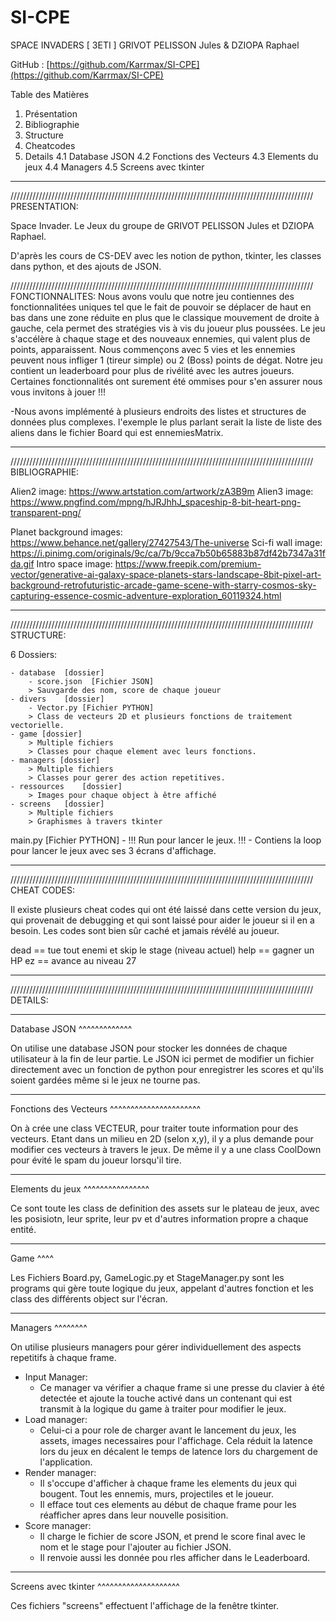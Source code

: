 # SI-CPE

SPACE INVADERS  [ 3ETI ]
GRIVOT PELISSON Jules & DZIOPA Raphael

GitHub : [https://github.com/Karrmax/SI-CPE](https://github.com/Karrmax/SI-CPE)

Table des Matières 

1. Présentation
2. Bibliographie
3. Structure
4. Cheatcodes
5. Details
    4.1 Database JSON
    4.2 Fonctions des Vecteurs
    4.3 Elements du jeux
    4.4 Managers
    4.5 Screens avec tkinter

________________________________________________________________________________________________
////////////////////////////////////////////////////////////////////////////////////////////////
PRESENTATION:

Space Invader. Le Jeux du groupe de GRIVOT PELISSON Jules et DZIOPA Raphael.

D'après les cours de CS-DEV avec les notion de python, tkinter, les classes dans python, et des ajouts de JSON.

////////////////////////////////////////////////////////////////////////////////////////////////
FONCTIONNALITES:
Nous avons voulu que notre jeu contiennes des fonctionnalitées uniques tel que le fait de pouvoir se déplacer de haut en bas dans une zone réduite en plus que le classique mouvement de droite à gauche, cela permet des stratégies vis à vis du joueur plus poussées. Le jeu s'accélère à chaque stage et des nouveaux ennemies, qui valent plus de points, apparaissent. Nous commençons avec 5 vies et les ennemies peuvent nous infliger 1 (tireur simple) ou 2 (Boss) points de dégat. Notre jeu contient un leaderboard pour plus de rivélité avec les autres joueurs. Certaines fonctionnalités ont surement été ommises pour s'en assurer nous vous invitons à jouer !!!

-Nous avons implémenté à plusieurs endroits des listes et structures de données plus complexes. l'exemple le plus parlant serait la liste de liste des aliens dans le fichier Board qui est ennemiesMatrix.
________________________________________________________________________________________________
////////////////////////////////////////////////////////////////////////////////////////////////
BIBLIOGRAPHIE:

Alien2 image: https://www.artstation.com/artwork/zA3B9m
Alien3 image: https://www.pngfind.com/mpng/hJRJhhJ_spaceship-8-bit-heart-png-transparent-png/ 

Planet background images: https://www.behance.net/gallery/27427543/The-universe 
Sci-fi wall image: https://i.pinimg.com/originals/9c/ca/7b/9cca7b50b65883b87df42b7347a31fda.gif 
Intro space image: https://www.freepik.com/premium-vector/generative-ai-galaxy-space-planets-stars-landscape-8bit-pixel-art-background-retrofuturistic-arcade-game-scene-with-starry-cosmos-sky-capturing-essence-cosmic-adventure-exploration_60119324.html 
________________________________________________________________________________________________
////////////////////////////////////////////////////////////////////////////////////////////////
STRUCTURE:

6 Dossiers:

    - database  [dossier]
        - score.json  [Fichier JSON]
        > Sauvgarde des nom, score de chaque joueur
    - divers    [dossier]
        - Vector.py [Fichier PYTHON]
        > Class de vecteurs 2D et plusieurs fonctions de traitement vectorielle.
    - game [dossier]
        > Multiple fichiers
        > Classes pour chaque element avec leurs fonctions.
    - managers [dossier]
        > Multiple fichiers
        > Classes pour gerer des action repetitives.
    - ressources    [dossier]
        > Images pour chaque object à être affiché
    - screens   [dossier]
        > Multiple fichiers
        > Graphismes à travers tkinter

main.py [Fichier PYTHON]
    - !!! Run pour lancer le jeux. !!!
    - Contiens la loop pour lancer le jeux avec ses 3 écrans d'affichage.
________________________________________________________________________________________________
////////////////////////////////////////////////////////////////////////////////////////////////
CHEAT CODES:

Il existe plusieurs cheat codes qui ont été laissé dans cette version du jeux, qui provenait de debugging et qui sont laissé pour aider le joueur si il en a besoin. Les codes sont bien sûr caché et jamais révélé au joueur.

dead == tue tout enemi et skip le stage (niveau actuel)
help == gagner un HP
ez == avance au niveau 27 
________________________________________________________________________________________________
////////////////////////////////////////////////////////////////////////////////////////////////
DETAILS:

_____________
Database JSON
^^^^^^^^^^^^^

On utilise une database JSON pour stocker les données de chaque utilisateur à la fin de leur partie.
Le JSON ici permet de modifier un fichier directement avec un fonction de python pour enregistrer les scores et qu'ils soient gardées même si le jeux ne tourne pas.

______________________
Fonctions des Vecteurs
^^^^^^^^^^^^^^^^^^^^^^

On à crée une class VECTEUR, pour traiter toute information pour des vecteurs.
Etant dans un milieu en 2D (selon x,y), il y a plus demande pour modifier ces vecteurs à travers le jeux.
De même il y a une class CoolDown pour évité le spam du joueur lorsqu'il tire.

________________
Elements du jeux
^^^^^^^^^^^^^^^^

Ce sont toute les class de definition des assets sur le plateau de jeux, avec les posisiotn, leur sprite,
leur pv et d'autres information propre a chaque entité.

____
Game
^^^^

Les Fichiers Board.py, GameLogic.py et StageManager.py sont les programs qui gère toute logique du jeux,
appelant d'autres fonction et les class des différents object sur l'écran.

________
Managers
^^^^^^^^

On utilise plusieurs managers pour gérer individuellement des aspects repetitifs à chaque frame.

- Input Manager:
    - Ce manager va vérifier a chaque frame si une presse du clavier à été detectée et ajoute la touche activé dans un contenant qui est transmit à la logique du game à traiter pour modifier le jeux.
- Load manager:
    - Celui-ci a pour role de charger avant le lancement du jeux, les assets, images necessaires pour l'affichage. Cela réduit la latence lors du jeux en décalent le temps de latence lors du chargement de l'application.
- Render manager:
    - Il s'occupe d'afficher à chaque frame les elements du jeux qui bougent. Tout les ennemis, murs, projectiles et le joueur. 
    - Il efface tout ces elements au début de chaque frame pour les réafficher apres dans leur nouvelle posisition.
- Score manager:
    - Il charge le fichier de score JSON, et prend le score final avec le nom et le stage pour l'ajouter au fichier JSON.
    - Il renvoie aussi les donnée pou rles afficher dans le Leaderboard.
____________________
Screens avec tkinter
^^^^^^^^^^^^^^^^^^^^

Ces fichiers "screens" effectuent l'affichage de la fenêtre tkinter.